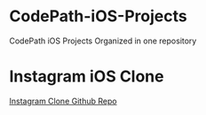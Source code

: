 # CodePath-iOS-Projects
CodePath iOS Projects Organized in one repository
# Instagram iOS Clone
[Instagram Clone Github Repo](https://github.com/KhuziamaR/Instagram-iOSClone)
